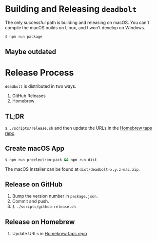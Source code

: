 # Building and Releasing `deadbolt`

The only successful path is building and releasing on macOS. You can't compile the macOS builds on Linux, and I won't develop on Windows.

```bash
$ npm run package
```

## Maybe outdated

# Release Process

`deadbolt` is distributed in two ways.

1. GitHub Releases
2. Homebrew

## TL;DR

`$ ./scripts/release.sh` and then update the URLs in the [Homebrew taps repo](https://www.github.com/alichtman/homebrew-taps).

## Create macOS App

```bash
$ npm run preelectron-pack && npm run dist
```

The macOS installer can be found at `dist/deadbolt-x.y.z-mac.zip`.

## Release on GitHub

1. Bump the version number in `package.json`.
2. Commit and push.
3. `$ ./scripts/github-release.sh`

## Release on Homebrew

1. Update URLs in [Homebrew taps repo](https://github.com/alichtman/homebrew-taps/blob/master/deadbolt.rb)
